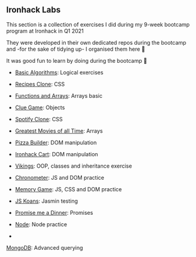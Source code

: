 ## Ironhack Labs



This section is a collection of exercises I did during my 9-week bootcamp program at Ironhack in Q1 2021

They were developed in their own dedicated repos during the bootcamp and -for the sake of tidying up- I organised them here 🧹

It was good fun to learn by doing during the bootcamp 💪


- [Basic Algorithms](https://github.com/mafebracho/lab-javascript-basic-algorithms): Logical exercises

- [Recipes Clone](https://github.com/mafebracho/lab-css-recipes-clone): CSS

- [Functions and Arrays](https://github.com/mafebracho/lab-javascript-functions-and-arrays): Arrays basic

- [Clue Game](https://github.com/mafebracho/lab-javascript-clue): Objects

- [Spotify Clone](https://github.com/mafebracho/lab-css-spotify-clone): CSS

- [Greatest Movies of all Time](https://github.com/mafebracho/lab-javascript-greatest-movies): Arrays

- [Pizza Builder](https://github.com/mafebracho/lab-dom-pizza-builder): DOM manipulation

- [Ironhack Cart](https://github.com/mafebracho/lab-dom-ironhack-cart): DOM manipulation

- [Vikings](https://github.com/mafebracho/lab-javascript-vikings): OOP, classes and inheritance exercise

- [Chronometer](https://github.com/mafebracho/lab-javascript-chronometer): JS and DOM practice

- [Memory Game](https://github.com/mafebracho/lab-javascript-memory-game): JS, CSS and DOM practice

- [JS Koans](https://github.com/mafebracho/lab-es6-javascript-koans): Jasmin testing

- [Promise me a Dinner](https://github.com/mafebracho/lab-es6-promises): Promises

- [Node](https://github.com/mafebracho/lab-intro-node): Node practice

- 

[MongoDB](https://github.com/mafebracho/lab-advance-querying-mongo): Advanced querying


